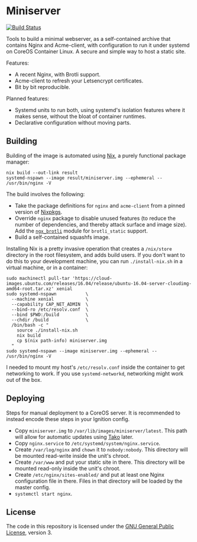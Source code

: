 # Miniserver

[![Build Status][ci-img]][ci]

Tools to build a minimal webserver, as a self-contained archive that contains
Nginx and Acme-client, with configuration to run it under systemd on CoreOS
Container Linux. A secure and simple way to host a static site.

Features:

 * A recent Nginx, with Brotli support.
 * Acme-client to refresh your Letsencrypt certificates.
 * Bit by bit reproducible.

Planned features:

 * Systemd units to run both, using systemd's isolation features where it
   makes sense, without the bloat of container runtimes.
 * Declarative configuration without moving parts.

## Building

Building of the image is automated using [Nix][nix], a purely functional
package manager:

    nix build --out-link result
    systemd-nspawn --image result/miniserver.img --ephemeral -- /usr/bin/nginx -V

The build involves the following:

 * Take the package definitions for `nginx` and `acme-client` from a pinned
   version of [Nixpkgs][nixpkgs].
 * Override `nginx` package to disable unused features (to reduce the number
   of dependencies, and thereby attack surface and image size). Add the
   [`ngx_brotli`][ngx-brotli] module for `brotli_static` support.
 * Build a self-contained squashfs image.

[nix]:        https://nixos.org/nix/
[nixpkgs]:    https://github.com/NixOS/nixpkgs
[ngx-brotli]: https://github.com/google/ngx_brotli

Installing Nix is a pretty invasive operation that creates a `/nix/store`
directory in the root filesystem, and adds build users. If you don't want to do
this to your development machine, you can run `./install-nix.sh` in a virtual
machine, or in a container:

    sudo machinectl pull-tar 'https://cloud-images.ubuntu.com/releases/16.04/release/ubuntu-16.04-server-cloudimg-amd64-root.tar.xz' xenial
    sudo systemd-nspawn           \
      --machine xenial            \
      --capability CAP_NET_ADMIN  \
      --bind-ro /etc/resolv.conf  \
      --bind $PWD:/build          \
      --chdir /build              \
      /bin/bash -c "
        source ./install-nix.sh
        nix build
        cp $(nix path-info) miniserver.img
      "
    sudo systemd-nspawn --image miniserver.img --ephemeral -- /usr/bin/nginx -V

I needed to mount my host's `/etc/resolv.conf` inside the container to get
networking to work. If you use `systemd-networkd`, networking might work out
of the box.

## Deploying

Steps for manual deployment to a CoreOS server. It is recommended to instead
encode these steps in your Ignition config.

 * Copy `miniserver.img` to `/var/lib/images/miniserver/latest`. This path will
   allow for automatic updates using [Tako][tako] later.
 * Copy `nginx.service` to `/etc/systemd/system/nginx.service`.
 * Create `/var/log/nginx` and `chown` it to `nobody:nobody`. This directory
   will be mounted read-write inside the unit's chroot.
 * Create `/var/www` and put your static site in there. This directory will be
   mounted read-only inside the unit's chroot.
 * Create `/etc/nginx/sites-enabled/` and put at least one Nginx configuration
   file in there. Files in that directory will be loaded by the master config.
 * `systemctl start nginx`.

## License

The code in this repository is licensed under the
[GNU General Public License][gplv3], version 3.

[ci-img]: https://travis-ci.org/ruuda/miniserver.svg?branch=master
[ci]:     https://travis-ci.org/ruuda/miniserver
[tako]:   https://github.com/ruuda/tako
[gplv3]:  https://www.gnu.org/licenses/gpl-3.0.html
